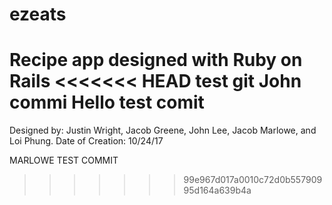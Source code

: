 # ezeats
Recipe app designed with Ruby on Rails
<<<<<<< HEAD
test git
John commi
Hello test comit
=======

Designed by: Justin Wright, Jacob Greene, John Lee, Jacob Marlowe, and Loi Phung.
Date of Creation: 10/24/17

MARLOWE TEST COMMIT
>>>>>>> 99e967d017a0010c72d0b55790995d164a639b4a
